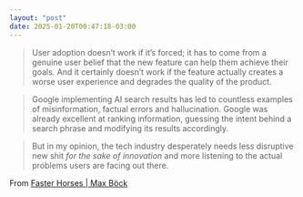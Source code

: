 ```yaml
---
layout: "post"
date: 2025-01-20T00:47:18-03:00
---
```


> User adoption doesn’t work if it’s forced; it has to come from a genuine user belief that the new feature can help them achieve their goals. And it certainly doesn’t work if the feature actually creates a worse user experience and degrades the quality of the product.

> Google implementing AI search results has led to countless examples of misinformation, factual errors and hallucination. Google was already excellent at ranking information, guessing the intent behind a search phrase and modifying its results accordingly.

> But in my opinion, the tech industry desperately needs less disruptive new shit *for the sake of innovation* and more listening to the actual problems users are facing out there.


From [Faster Horses | Max Böck](https://mxb.dev/blog/faster-horses/)
